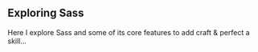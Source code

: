 ## Exploring Sass

Here I explore Sass and some of its core features to add craft & perfect a skill...